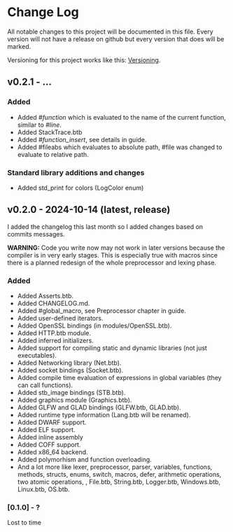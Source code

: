 
# Change Log
All notable changes to this project will be documented in this file. Every version will not have a release on github but every version that does will be marked.
 
Versioning for this project works like this: [Versioning](/docs/details/05-Versioning.md).
 
## v0.2.1 - ...

### Added
- Added *#function* which is evaluated to the name of the current function, similar to *#line*.
- Added StackTrace.btb
- Added *#function_insert*, see details in guide.
- Added #fileabs which evaluates to absolute path, #file was changed to evaluate to relative path.

### Standard library additions and changes
- Added std_print for colors (LogColor enum)
 
## v0.2.0 - 2024-10-14 (**latest**, **release**)
I added the changelog this last month so I added changes based on commits messages.

**WARNING:** Code you write now may not work in later versions because the compiler is in very early stages. This is especially true with macros since there is a planned redesign of the whole preprocessor and lexing phase.

### Added
- Added Asserts.btb.
- Added CHANGELOG.md.
- Added #global_macro, see Preprocessor chapter in guide.
- Added user-defined iterators.
- Added OpenSSL bindings (in modules/OpenSSL.btb).
- Added HTTP.btb module.
- Added inferred initializers.
- Added support for compiling static and dynamic libraries (not just executables).
- Added Networking library (Net.btb).
- Added socket bindings (Socket.btb).
- Added compile time evaluation of expressions in global variables (they can call functions).
- Added stb_image bindings (STB.btb).
- Added graphics module (Graphics.btb).
- Added GLFW and GLAD bindings (GLFW.btb, GLAD.btb).
- Added runtime type information (Lang.btb will be renamed).
- Added DWARF support.
- Added ELF support.
- Added inline assembly
- Added COFF support.
- Added x86_64 backend.
- Added polymorhism and function overloading.
- And a lot more like lexer, preprocessor, parser, variables, functions, methods, structs, enums, switch, macros, defer, arithmetic operations, two atomic operations, , File.btb, String.btb, Logger.btb, Windows.btb, Linux.btb, OS.btb.

### [0.1.0] - ?
Lost to time